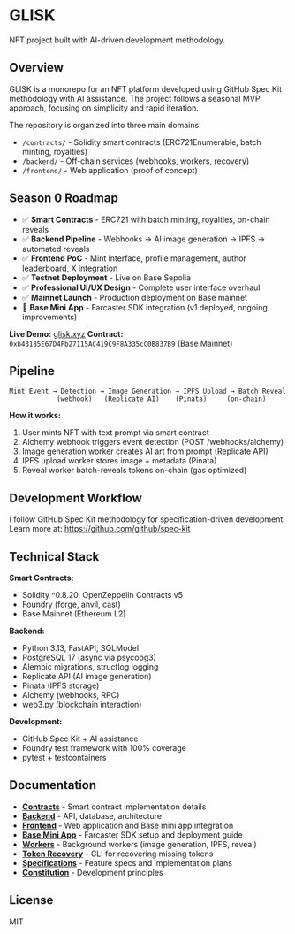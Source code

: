 # GLISK

NFT project built with AI-driven development methodology.

## Overview

GLISK is a monorepo for an NFT platform developed using GitHub Spec Kit methodology with AI assistance. The project follows a seasonal MVP approach, focusing on simplicity and rapid iteration.

The repository is organized into three main domains:
- `/contracts/` - Solidity smart contracts (ERC721Enumerable, batch minting, royalties)
- `/backend/` - Off-chain services (webhooks, workers, recovery)
- `/frontend/` - Web application (proof of concept)

## Season 0 Roadmap

- ✅ **Smart Contracts** - ERC721 with batch minting, royalties, on-chain reveals
- ✅ **Backend Pipeline** - Webhooks → AI image generation → IPFS → automated reveals
- ✅ **Frontend PoC** - Mint interface, profile management, author leaderboard, X integration
- ✅ **Testnet Deployment** - Live on Base Sepolia
- ✅ **Professional UI/UX Design** - Complete user interface overhaul
- ✅ **Mainnet Launch** - Production deployment on Base mainnet
- 🚧 **Base Mini App** - Farcaster SDK integration (v1 deployed, ongoing improvements)

**Live Demo:** [glisk.xyz](https://glisk.xyz)
**Contract:** `0xb43185E67D4Fb27115AC419C9F8A335cC0B837B9` (Base Mainnet)

## Pipeline

```
Mint Event → Detection → Image Generation → IPFS Upload → Batch Reveal
            (webhook)   (Replicate AI)    (Pinata)     (on-chain)
```

**How it works:**
1. User mints NFT with text prompt via smart contract
2. Alchemy webhook triggers event detection (POST /webhooks/alchemy)
3. Image generation worker creates AI art from prompt (Replicate API)
4. IPFS upload worker stores image + metadata (Pinata)
5. Reveal worker batch-reveals tokens on-chain (gas optimized)

## Development Workflow

I follow GitHub Spec Kit methodology for specification-driven development. Learn more at: https://github.com/github/spec-kit

## Technical Stack

**Smart Contracts:**
- Solidity ^0.8.20, OpenZeppelin Contracts v5
- Foundry (forge, anvil, cast)
- Base Mainnet (Ethereum L2)

**Backend:**
- Python 3.13, FastAPI, SQLModel
- PostgreSQL 17 (async via psycopg3)
- Alembic migrations, structlog logging
- Replicate API (AI image generation)
- Pinata (IPFS storage)
- Alchemy (webhooks, RPC)
- web3.py (blockchain interaction)

**Development:**
- GitHub Spec Kit + AI assistance
- Foundry test framework with 100% coverage
- pytest + testcontainers

## Documentation

- **[Contracts](contracts/README.md)** - Smart contract implementation details
- **[Backend](backend/README.md)** - API, database, architecture
- **[Frontend](frontend/README.md)** - Web application and Base mini app integration
- **[Base Mini App](frontend/BASE_MINIAPP.md)** - Farcaster SDK setup and deployment guide
- **[Workers](backend/src/glisk/workers/README.md)** - Background workers (image generation, IPFS, reveal)
- **[Token Recovery](backend/src/glisk/cli/README.md)** - CLI for recovering missing tokens
- **[Specifications](specs/)** - Feature specs and implementation plans
- **[Constitution](.specify/memory/constitution.md)** - Development principles

## License

MIT
